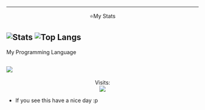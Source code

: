 -----

<p align="center">⭐My Stats</p>

![Stats](https://github-readme-stats.vercel.app/api?username=TheCuteOwl&theme=nightowl&hide_border&show_icons=true)
![Top Langs](https://github-readme-stats-eight-theta.vercel.app/api/top-langs/?username=TheCuteOwl&layout=compact&langs_count=8&theme=nightowl&locale=en)
----- 

My Programming Language

![](https://skillicons.dev/icons?i=py)
-----
<p align="center"> 
  Visits:<br>
  <img src="https://komarev.com/ghpvc/?username=TheCuteOwl&color=blueviolet" />
</p>

* If you see this have a nice day :p


